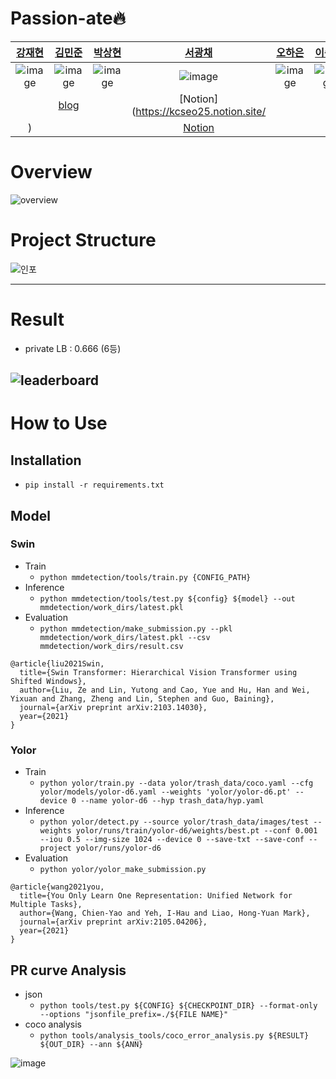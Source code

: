 # Passion-ate🔥
| [강재현](https://github.com/AshHyun) | [김민준](https://github.com/danny0628) | [박상현](https://github.com/hyun06000) | [서광채](https://github.com/Gwang-chae) | [오하은](https://github.com/Haeun-Oh) | [이승우](https://github.com/DaleLeeCoding) |
| :-: | :-: | :-: | :-: | :-: | :-: |
| ![image](https://user-images.githubusercontent.com/65941859/137628452-e2f573fe-0143-46b1-925d-bc58b2317474.png) | ![image](https://user-images.githubusercontent.com/65941859/137628521-10453cac-ca96-4df8-8ca0-b5b0d00930c0.png) | ![image](https://user-images.githubusercontent.com/65941859/137628500-342394c3-3bbe-4905-984b-48fae5fc75d6.png) | ![image](https://user-images.githubusercontent.com/65941859/137628535-9afd4035-8014-475c-899e-77304950c190.png) | ![image](https://user-images.githubusercontent.com/65941859/137628474-e9c4ab46-0a51-4a66-9109-7462d3a7ead1.png) | ![image](https://user-images.githubusercontent.com/65941859/137628443-c032259e-7a7a-4c2d-891a-7db09b42d27b.png) |
|  | [blog](https://danny0628.tistory.com/) |  |[Notion](https://kcseo25.notion.site/
) |  |  | [Notion](https://leeseungwoo.notion.site/) |


# Overview
![overview](https://user-images.githubusercontent.com/65941859/137625407-68686b0c-fe72-430e-8b2b-e52701bdd0f7.PNG)

# Project Structure
![인포](https://user-images.githubusercontent.com/65941859/137625355-0b2a647c-7680-4d6c-9e2e-d718989ca8ef.PNG)

---
# Result
- private LB : 0.666 (6등)

![leaderboard](https://user-images.githubusercontent.com/65941859/137625481-fb8a113c-4d21-404d-a4c6-588dc75307fe.png)
---
# How to Use

## Installation

- `pip install -r requirements.txt`

## Model
### Swin
- Train
    - `python mmdetection/tools/train.py {CONFIG_PATH}`
- Inference
    - `python mmdetection/tools/test.py ${config} ${model} --out mmdetection/work_dirs/latest.pkl`
- Evaluation
    - `python mmdetection/make_submission.py --pkl mmdetection/work_dirs/latest.pkl --csv mmdetection/work_dirs/result.csv`
```
@article{liu2021Swin,
  title={Swin Transformer: Hierarchical Vision Transformer using Shifted Windows},
  author={Liu, Ze and Lin, Yutong and Cao, Yue and Hu, Han and Wei, Yixuan and Zhang, Zheng and Lin, Stephen and Guo, Baining},
  journal={arXiv preprint arXiv:2103.14030},
  year={2021}
}
```

### Yolor
- Train
    - `python yolor/train.py --data yolor/trash_data/coco.yaml --cfg yolor/models/yolor-d6.yaml --weights 'yolor/yolor-d6.pt' --device 0 --name yolor-d6 --hyp trash_data/hyp.yaml`
- Inference
    - `python yolor/detect.py --source yolor/trash_data/images/test --weights yolor/runs/train/yolor-d6/weights/best.pt --conf 0.001 --iou 0.5 --img-size 1024 --device 0 --save-txt --save-conf --project yolor/runs/yolor-d6`
- Evaluation
    - `python yolor/yolor_make_submission.py`
```
@article{wang2021you,
  title={You Only Learn One Representation: Unified Network for Multiple Tasks},
  author={Wang, Chien-Yao and Yeh, I-Hau and Liao, Hong-Yuan Mark},
  journal={arXiv preprint arXiv:2105.04206},
  year={2021}
}
```

## PR curve Analysis
- json
    - `python tools/test.py ${CONFIG} ${CHECKPOINT_DIR} --format-only --options "jsonfile_prefix=./${FILE NAME}"`
- coco analysis
    - `python tools/analysis_tools/coco_error_analysis.py ${RESULT} ${OUT_DIR} --ann ${ANN}`
    
![image](https://s3.us-west-2.amazonaws.com/secure.notion-static.com/55da246a-64ef-47f4-8b06-0cde944557d2/Untitled.png?X-Amz-Algorithm=AWS4-HMAC-SHA256&X-Amz-Credential=AKIAT73L2G45O3KS52Y5%2F20211017%2Fus-west-2%2Fs3%2Faws4_request&X-Amz-Date=20211017T110634Z&X-Amz-Expires=86400&X-Amz-Signature=2da0fdadd1c21d8fc9eec908c84798585087929e562df49424b18cf2a1434c60&X-Amz-SignedHeaders=host&response-content-disposition=filename%20%3D%22Untitled.png%22)

